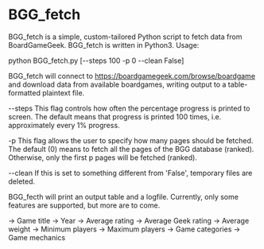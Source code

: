 # BGG_fetch
BGG_fetch is a simple, custom-tailored Python script to fetch data from BoardGameGeek.
BGG_fetch is written in Python3. Usage:

python BGG_fetch.py [--steps 100 -p 0 --clean False]

BGG_fetch will connect to https://boardgamegeek.com/browse/boardgame and download data from available boardgames, writing output to a table-formatted plaintext file.

--steps   This flag controls how often the percentage progress is printed to screen. The default means that progress is printed 100 times, i.e. approximately every 1% progress.

-p        This flag allows the user to specify how many pages should be fetched. The default (0) means to fetch all the pages of the BGG database (ranked). Otherwise,
          only the first p pages will be fetched (ranked).

--clean   If this is set to something different from 'False', temporary files are deleted.

BGG_fecth will print an output table and a logfile. Currently, only some features are supported, but more are to come.

-> Game title
-> Year
-> Average rating
-> Average Geek rating
-> Average weight
-> Minimum players
-> Maximum players
-> Game categories
-> Game mechanics
